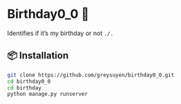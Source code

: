# Birthday0_0 🎂  
Identifies if it’s my birthday or not `./.`

## 📦 Installation

```bash
git clone https://github.com/greysuyen/birthday0_0.git
cd birthday0_0
cd birthday
python manage.py runserver
